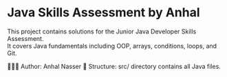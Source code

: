 # Java Skills Assessment by Anhal

This project contains solutions for the Junior Java Developer Skills Assessment.  
It covers Java fundamentals including OOP, arrays, conditions, loops, and Git.

👩🏻‍💻 Author: Anhal Nasser
📁 Structure: src/ directory contains all Java files.
